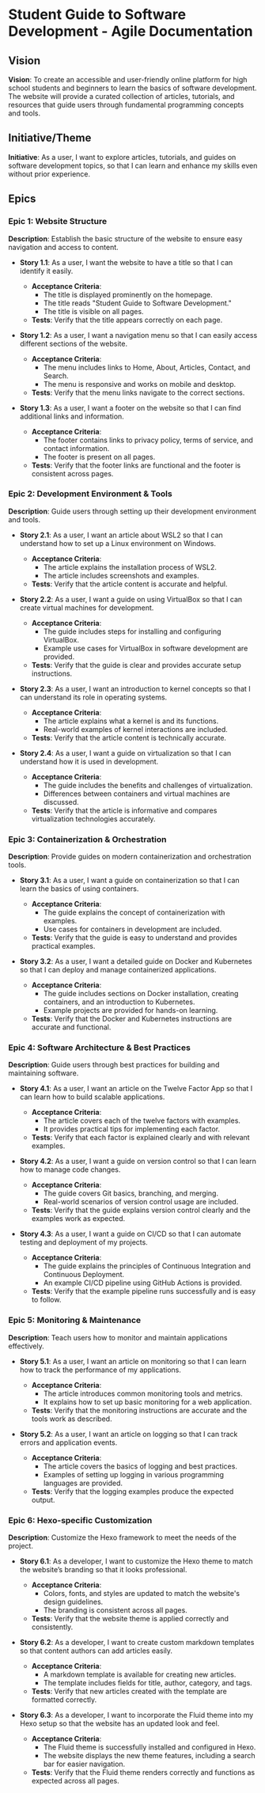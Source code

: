 # Student Guide to Software Development - Agile Documentation

## Vision

**Vision**: To create an accessible and user-friendly online platform for high school students and beginners to learn the basics of software development. The website will provide a curated collection of articles, tutorials, and resources that guide users through fundamental programming concepts and tools.

## Initiative/Theme

**Initiative**: As a user, I want to explore articles, tutorials, and guides on software development topics, so that I can learn and enhance my skills even without prior experience.

## Epics

### Epic 1: Website Structure
**Description**: Establish the basic structure of the website to ensure easy navigation and access to content.

- **Story 1.1**: As a user, I want the website to have a title so that I can identify it easily.
  - **Acceptance Criteria**:
    - The title is displayed prominently on the homepage.
    - The title reads "Student Guide to Software Development."
    - The title is visible on all pages.
  - **Tests**: Verify that the title appears correctly on each page.

- **Story 1.2**: As a user, I want a navigation menu so that I can easily access different sections of the website.
  - **Acceptance Criteria**:
    - The menu includes links to Home, About, Articles, Contact, and Search.
    - The menu is responsive and works on mobile and desktop.
  - **Tests**: Verify that the menu links navigate to the correct sections.

- **Story 1.3**: As a user, I want a footer on the website so that I can find additional links and information.
  - **Acceptance Criteria**:
    - The footer contains links to privacy policy, terms of service, and contact information.
    - The footer is present on all pages.
  - **Tests**: Verify that the footer links are functional and the footer is consistent across pages.

### Epic 2: Development Environment & Tools
**Description**: Guide users through setting up their development environment and tools.

- **Story 2.1**: As a user, I want an article about WSL2 so that I can understand how to set up a Linux environment on Windows.
  - **Acceptance Criteria**:
    - The article explains the installation process of WSL2.
    - The article includes screenshots and examples.
  - **Tests**: Verify that the article content is accurate and helpful.

- **Story 2.2**: As a user, I want a guide on using VirtualBox so that I can create virtual machines for development.
  - **Acceptance Criteria**:
    - The guide includes steps for installing and configuring VirtualBox.
    - Example use cases for VirtualBox in software development are provided.
  - **Tests**: Verify that the guide is clear and provides accurate setup instructions.

- **Story 2.3**: As a user, I want an introduction to kernel concepts so that I can understand its role in operating systems.
  - **Acceptance Criteria**:
    - The article explains what a kernel is and its functions.
    - Real-world examples of kernel interactions are included.
  - **Tests**: Verify that the article content is technically accurate.

- **Story 2.4**: As a user, I want a guide on virtualization so that I can understand how it is used in development.
  - **Acceptance Criteria**:
    - The guide includes the benefits and challenges of virtualization.
    - Differences between containers and virtual machines are discussed.
  - **Tests**: Verify that the article is informative and compares virtualization technologies accurately.

### Epic 3: Containerization & Orchestration
**Description**: Provide guides on modern containerization and orchestration tools.

- **Story 3.1**: As a user, I want a guide on containerization so that I can learn the basics of using containers.
  - **Acceptance Criteria**:
    - The guide explains the concept of containerization with examples.
    - Use cases for containers in development are included.
  - **Tests**: Verify that the guide is easy to understand and provides practical examples.

- **Story 3.2**: As a user, I want a detailed guide on Docker and Kubernetes so that I can deploy and manage containerized applications.
  - **Acceptance Criteria**:
    - The guide includes sections on Docker installation, creating containers, and an introduction to Kubernetes.
    - Example projects are provided for hands-on learning.
  - **Tests**: Verify that the Docker and Kubernetes instructions are accurate and functional.

### Epic 4: Software Architecture & Best Practices
**Description**: Guide users through best practices for building and maintaining software.

- **Story 4.1**: As a user, I want an article on the Twelve Factor App so that I can learn how to build scalable applications.
  - **Acceptance Criteria**:
    - The article covers each of the twelve factors with examples.
    - It provides practical tips for implementing each factor.
  - **Tests**: Verify that each factor is explained clearly and with relevant examples.

- **Story 4.2**: As a user, I want a guide on version control so that I can learn how to manage code changes.
  - **Acceptance Criteria**:
    - The guide covers Git basics, branching, and merging.
    - Real-world scenarios of version control usage are included.
  - **Tests**: Verify that the guide explains version control clearly and the examples work as expected.

- **Story 4.3**: As a user, I want a guide on CI/CD so that I can automate testing and deployment of my projects.
  - **Acceptance Criteria**:
    - The guide explains the principles of Continuous Integration and Continuous Deployment.
    - An example CI/CD pipeline using GitHub Actions is provided.
  - **Tests**: Verify that the example pipeline runs successfully and is easy to follow.

### Epic 5: Monitoring & Maintenance
**Description**: Teach users how to monitor and maintain applications effectively.

- **Story 5.1**: As a user, I want an article on monitoring so that I can learn how to track the performance of my applications.
  - **Acceptance Criteria**:
    - The article introduces common monitoring tools and metrics.
    - It explains how to set up basic monitoring for a web application.
  - **Tests**: Verify that the monitoring instructions are accurate and the tools work as described.

- **Story 5.2**: As a user, I want an article on logging so that I can track errors and application events.
  - **Acceptance Criteria**:
    - The article covers the basics of logging and best practices.
    - Examples of setting up logging in various programming languages are provided.
  - **Tests**: Verify that the logging examples produce the expected output.

### Epic 6: Hexo-specific Customization
**Description**: Customize the Hexo framework to meet the needs of the project.

- **Story 6.1**: As a developer, I want to customize the Hexo theme to match the website’s branding so that it looks professional.
  - **Acceptance Criteria**:
    - Colors, fonts, and styles are updated to match the website's design guidelines.
    - The branding is consistent across all pages.
  - **Tests**: Verify that the website theme is applied correctly and consistently.

- **Story 6.2**: As a developer, I want to create custom markdown templates so that content authors can add articles easily.
  - **Acceptance Criteria**:
    - A markdown template is available for creating new articles.
    - The template includes fields for title, author, category, and tags.
  - **Tests**: Verify that new articles created with the template are formatted correctly.

- **Story 6.3**: As a developer, I want to incorporate the Fluid theme into my Hexo setup so that the website has an updated look and feel.
  - **Acceptance Criteria**:
    - The Fluid theme is successfully installed and configured in Hexo.
    - The website displays the new theme features, including a search bar for easier navigation.
  - **Tests**: Verify that the Fluid theme renders correctly and functions as expected across all pages.
